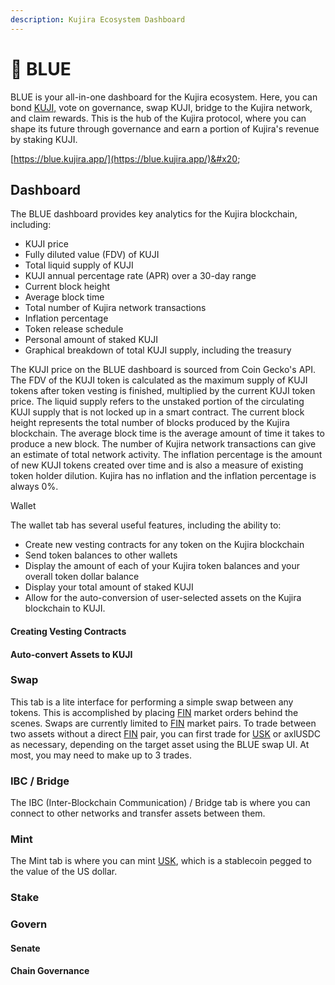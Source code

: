 ```yaml
---
description: Kujira Ecosystem Dashboard
---
```


# 🔷 BLUE

BLUE is your all-in-one dashboard for the Kujira ecosystem. Here, you can bond [KUJI,](../tokenomics/kuji-token/) vote on governance, swap KUJI, bridge to the Kujira network, and claim rewards. This is the hub of the Kujira protocol, where you can shape its future through governance and earn a portion of Kujira's revenue by staking KUJI.

[https://blue.kujira.app/](https://blue.kujira.app/)&#x20;

## Dashboard

The BLUE dashboard provides key analytics for the Kujira blockchain, including:

* KUJI price
* Fully diluted value (FDV) of KUJI
* Total liquid supply of KUJI
* KUJI annual percentage rate (APR) over a 30-day range
* Current block height
* Average block time
* Total number of Kujira network transactions
* Inflation percentage
* Token release schedule
* Personal amount of staked KUJI
* Graphical breakdown of total KUJI supply, including the treasury

The KUJI price on the BLUE dashboard is sourced from Coin Gecko's API. The FDV of the KUJI token is calculated as the maximum supply of KUJI tokens after token vesting is finished, multiplied by the current KUJI token price. The liquid supply refers to the unstaked portion of the circulating KUJI supply that is not locked up in a smart contract. The current block height represents the total number of blocks produced by the Kujira blockchain. The average block time is the average amount of time it takes to produce a new block. The number of Kujira network transactions can give an estimate of total network activity. The inflation percentage is the amount of new KUJI tokens created over time and is also a measure of existing token holder dilution. Kujira has no inflation and the inflation percentage is always 0%.

Wallet

The wallet tab has several useful features, including the ability to:

* Create new vesting contracts for any token on the Kujira blockchain
* Send token balances to other wallets
* Display the amount of each of your Kujira token balances and your overall token dollar balance
* Display your total amount of staked KUJI
* Allow for the auto-conversion of user-selected assets on the Kujira blockchain to KUJI.

#### Creating Vesting Contracts

#### Auto-convert Assets to KUJI

### Swap

This tab is a lite interface for performing a simple swap between any tokens. This is accomplished by placing [FIN](fin/) market orders behind the scenes. Swaps are currently limited to [FIN](fin/) market pairs. To trade between two assets without a direct [FIN](fin/) pair, you can first trade for [USK](usk-stablecoin.md) or axlUSDC as necessary, depending on the target asset using the BLUE swap UI. At most, you may need to make up to 3 trades.

### IBC / Bridge

The IBC (Inter-Blockchain Communication) / Bridge tab is where you can connect to other networks and transfer assets between them.

### Mint

The Mint tab is where you can mint [USK](usk-stablecoin.md), which is a stablecoin pegged to the value of the US dollar.

### Stake

### Govern

#### Senate

#### Chain Governance
